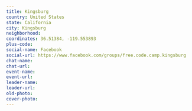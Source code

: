 ```yaml
---
title: Kingsburg
country: United States
state: California
city: Kingsburg
neighborhood: 
coordinates: 36.51384, -119.553893
plus-code:
social-name: Facebook
social-url: https://www.facebook.com/groups/free.code.camp.kingsburg
chat-name:
chat-url:
event-name:
event-url:
leader-name:
leader-url:
old-photo: 
cover-photo:
---
```

